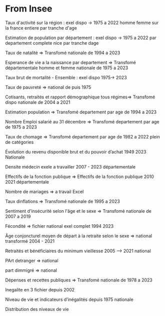 # From Insee

Taux d'activité  sur la région : exel dispo -> 1975 a 2022 homme femme sur la france entiere par tranche d'age

Estimation de population par département  : exel dispo -> 1975  a 2022 par departement complete nice par tranche dage 

Taux de natalité  => Transfomé nationale de 1994 a 2023

Esperance de vie a la naissance par departement => Transfomé départementale homme et femme nationale de 1975 a 2023

Taux brut de mortalité - Ensemble : exel dispo 1975-> 2023

Taux de pauvreté => national de puis 1975

Cotisants, retraités et rapport démographique tous régimes=> Transfomé dispo nationale de 2004 a 2021

Estimation population => Transfomé departement par age  de 1994 a 2023

Nombre Emploi salarié au 31 décembre => Transfomé departement par age  de 1975 a 2023

Taux de chomage => Transfomé departement par age  de 1982 a 2022 plein de catégories

Évolution du revenu disponible brut et du pouvoir d’achat 1949 2023 Nationale

Densite médecin exele a travailler 2007 - 2023 départementale

Effectifs de la fonction publique => Effectifs de la fonction publique 2010 2021 départementale 

Nombre de mariages => a travail Excel

Taux dinflations => Transfomé nationale de 1995 a 2023

Sentiment d'insécurité selon l'âge et le sexe  => Transfomé  nationale de 2007 a 2019

Fécondité  => fichier national exel complet 1994 2023

Âge conjoncturel moyen de départ à la retraite selon le sexe => national transformé 2004 - 2021

Retraités et bénéficiaires du minimum vieillesse 2005 --> 2021 national

PArt detranger => national

part dimmigré => national

Dépenses et recettes publiques => Transfomé  nationale de 1978 a 2023

Inegalite en 3 fichier depuis 2002

Niveau de vie et indicateurs d’inégalités  depuis 1975 nationale

Distribution des niveaux de vie

